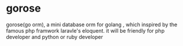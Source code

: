 # gorose
gorose(go orm), a mini database orm for golang , which inspired by the famous php framwork laravle's eloquent. it will be friendly for php developer and python or ruby developer

